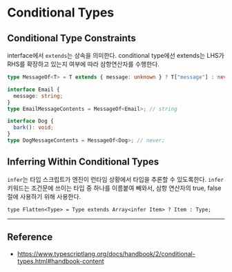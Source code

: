# Conditional Types

## Conditional Type Constraints

interface에서 `extends`는 상속을 의미한다. conditional type에선 extends는 LHS가 RHS를 확장하고 있는지 여부에 따라 삼항연산자를 수행한다.

```typescript
type MessageOf<T> = T extends { message: unknown } ? T["message"] : never;

interface Email {
  message: string;
}
type EmailMessageContents = MessageOf<Email>; // string

interface Dog {
  bark(): void;
}
type DogMessageContents = MessageOf<Dog>; // never;
```

## Inferring Within Conditional Types

`infer`는 타입 스크립트가 엔진이 런타임 상황에서 타입을 추론할 수 있도록한다.
`infer` 키워드는 조건문에 쓰이는 타입 중 하나를 이름붙여 빼와서, 삼항 연산자의 true, false 절에 사용하기 위해 사용한다.


`type Flatten<Type> = Type extends Array<infer Item> ? Item : Type;`

---
## Reference
- https://www.typescriptlang.org/docs/handbook/2/conditional-types.html#handbook-content

